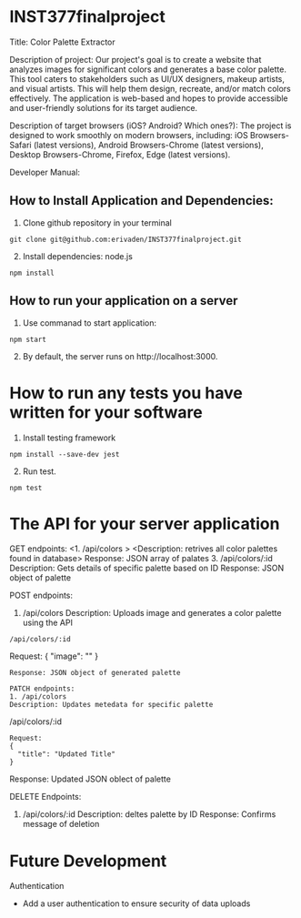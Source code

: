 # INST377finalproject
Title: Color Palette Extractor

Description of project: Our project's goal is to create a website that analyzes images for significant colors and generates a base color palette. This tool caters to stakeholders such as UI/UX designers, makeup artists, and visual artists. This will help them design, recreate, and/or match colors effectively. The application is web-based and hopes to provide accessible and user-friendly solutions for its target audience.

Description of target browsers (iOS? Android? Which ones?): The project is designed to work smoothly on modern browsers, including: iOS Browsers-Safari (latest versions), Android Browsers-Chrome (latest versions), Desktop Browsers-Chrome, Firefox, Edge (latest versions).


Developer Manual:

## How to Install Application and Dependencies:

1. Clone github repository in your terminal
```
git clone git@github.com:erivaden/INST377finalproject.git
```
2. Install dependencies: node.js
```
npm install
```
## How to run your application on a server
1. Use commanad to start application:
```
npm start
```
2. By default, the server runs on http://localhost:3000. 
# How to run any tests you have written for your software
1. Install testing framework
```
npm install --save-dev jest
```
2. Run test.
```
npm test
```
# The API for your server application
GET endpoints:
<1. /api/colors >
  <Description: retrives all color palettes found in database>
  Response: JSON array of palates 
3. /api/colors/:id 
  Description: Gets details of specific palette based on ID
  Response: JSON object of palette

POST endpoints:
1. /api/colors
  Description: Uploads image and generates a color palette using the API
  ```
  /api/colors/:id
  ```
  Request:
  {
    "image": "<base64-encoded image>"
  }
  ```
  Response: JSON object of generated palette

PATCH endpoints:
1. /api/colors
  Description: Updates metedata for specific palette
  ```
  /api/colors/:id
  ```
  Request:
  {
    "title": "Updated Title"
  }
  ```
  Response: Updated JSON oblect of palette

DELETE Endpoints:
1. /api/colors/:id
   Description: deltes palette by ID
   Response: Confirms message of deletion 

# Future Development

Authentication
- Add a user authentication to ensure security of data uploads
